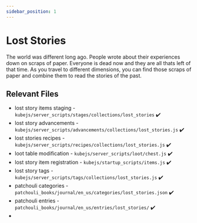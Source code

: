 ```yaml
---
sidebar_position: 1
---
```


# Lost Stories

The world was different long ago. People wrote about their experiences down on scraps of paper. Everyone is dead now and they are all thats left of that time. As you travel to different dimensions, you can find those scraps of paper and combine them to read the stories of the past.

## Relevant Files

- lost story items staging - `kubejs/server_scripts/stages/collections/lost_stories` ✔️
- lost story advancements - `kubejs/server_scripts/advancements/collections/lost_stories.js` ✔️
- lost stories recipes - `kubejs/server_scripts/recipes/collections/lost_stories.js` ✔️
- loot table modification - `kubejs/server_scripts/loot/chest.js` ✔️
- lost story item registration - `kubejs/startup_scripts/items.js` ✔️
- lost story tags - `kubejs/server_scripts/tags/collections/lost_stories.js` ✔️
- patchouli categories - `patchouli_books/journal/en_us/categories/lost_stories.json` ✔️
- patchouli entries - `patchouli_books/journal/en_us/entries/lost_stories/` ✔️
-
